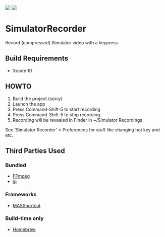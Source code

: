 [![](https://travis-ci.org/grigorye/SimulatorRecorder.svg?branch=master)](https://travis-ci.org/grigorye/SimulatorRecorder)
[![](https://gitlab.com/grigorye/SimulatorRecorder/badges/master/pipeline.svg)](https://gitlab.com/grigorye/SimulatorRecorder/commits/master)

# SimulatorRecorder

Record (compressed) Simulator video with a keypress.

## Build Requirements

* Xcode 10

## HOWTO

1. Build the project (sorry)
2. Launch the app
3. Press Command-Shift-5 to start recording
4. Press Command-Shift-5 to stop recording
5. Recording will be revealed in Finder in ~/Simulator Recordings

See 'Simulator Recorder' > Preferences for stuff like shanging hot key and etc.
 

## Third Parties Used

### Bundled

* [FFmpeg](https://ffmpeg.org)
* [jq](https://stedolan.github.io/jq)

### Frameworks

* [MASShortcut](https://github.com/shpakovski/MASShortcut)

### Build-time only

* [Homebrew](https://brew.sh)

